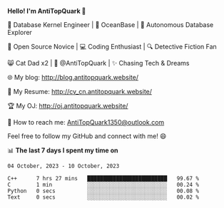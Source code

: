 
**Hello! I'm AntiTopQuark 👋**

🔧 Database Kernel Engineer | 🌊 OceanBase | 🤖 Autonomous Database Explorer

🌱 Open Source Novice | 💻 Coding Enthusiast | 🔍 Detective Fiction Fan

😸 Cat Dad x2 | 🎉 @AntiTopQuark | ✨ Chasing Tech & Dreams

🌐 My blog: http://blog.antitopquark.website/

📄 My Resume: http://cv_cn.antitopquark.website/

🏆 My OJ: http://oj.antitopquark.website/

📧 How to reach me: AntiTopQuark1350@outlook.com

Feel free to follow my GitHub and connect with me! 😄

📊 **The last 7 days I spent my time on** 

<!--START_SECTION:waka-->
```text
04 October, 2023 - 10 October, 2023

C++      7 hrs 27 mins   █████████████████████████   99.67 % 
C        1 min           ░░░░░░░░░░░░░░░░░░░░░░░░░   00.24 % 
Python   0 secs          ░░░░░░░░░░░░░░░░░░░░░░░░░   00.08 % 
Text     0 secs          ░░░░░░░░░░░░░░░░░░░░░░░░░   00.02 %
```
<!--END_SECTION:waka-->


